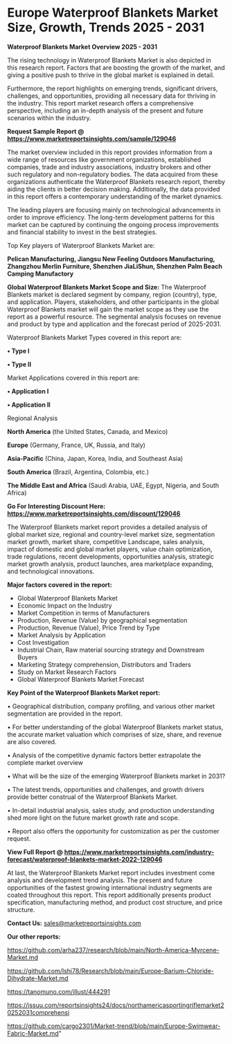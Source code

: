  # Europe Waterproof Blankets Market Size, Growth, Trends 2025 - 2031

<Strong> Waterproof Blankets Market Overview 2025 - 2031</strong>

The rising technology in Waterproof Blankets Market is also depicted in this research report. Factors that are boosting the growth of the market, and giving a positive push to thrive in the global market is explained in detail.

Furthermore, the report highlights on emerging trends, significant drivers, challenges, and opportunities, providing all necessary data for thriving in the industry. This report market research offers a comprehensive perspective, including an in-depth analysis of the present and future scenarios within the industry.

<strong>Request Sample Report @ <a href=https://www.marketreportsinsights.com/sample/129046>https://www.marketreportsinsights.com/sample/129046</a></strong>

The market overview included in this report provides information from a wide range of resources like government organizations, established companies, trade and industry associations, industry brokers and other such regulatory and non-regulatory bodies. The data acquired from these organizations authenticate the Waterproof Blankets research report, thereby aiding the clients in better decision making. Additionally, the data provided in this report offers a contemporary understanding of the market dynamics.

The leading players are focusing mainly on technological advancements in order to improve efficiency. The long-term development patterns for this market can be captured by continuing the ongoing process improvements and financial stability to invest in the best strategies.

Top Key players of Waterproof Blankets Market are:

<strong>Pelican Manufacturing, Jiangsu New Feeling Outdoors Manufacturing, Zhangzhou Merlin Furniture, Shenzhen JiaLiShun, Shenzhen Palm Beach Camping Manufactory</strong>

<strong><b>Global Waterproof Blankets Market Scope and Size:</b></strong>
The Waterproof Blankets market is declared segment by company, region (country), type, and application. Players, stakeholders, and other participants in the global Waterproof Blankets market will gain the market scope as they use the report as a powerful resource. The segmental analysis focuses on revenue and product by type and application and the forecast period of 2025-2031.

Waterproof Blankets Market Types covered in this report are:

<strong>• Type I

• Type II</strong>

Market Applications covered in this report are:

<strong>• Application I

• Application II</strong> 

Regional Analysis

<strong>North America</strong> (the United States, Canada, and Mexico)

<strong>Europe</strong> (Germany, France, UK, Russia, and Italy)

<strong>Asia-Pacific</strong> (China, Japan, Korea, India, and Southeast Asia)

<strong>South America</strong> (Brazil, Argentina, Colombia, etc.)

<strong>The Middle East and Africa</strong> (Saudi Arabia, UAE, Egypt, Nigeria, and South Africa)

<strong>Go For Interesting Discount Here: <a href=https://www.marketreportsinsights.com/discount/129046>https://www.marketreportsinsights.com/discount/129046</a></strong>

The Waterproof Blankets market report provides a detailed analysis of global market size, regional and country-level market size, segmentation market growth, market share, competitive Landscape, sales analysis, impact of domestic and global market players, value chain optimization, trade regulations, recent developments, opportunities analysis, strategic market growth analysis, product launches, area marketplace expanding, and technological innovations.

<strong><b>Major factors covered in the report:</b></strong>
<ul>
  <li>Global Waterproof Blankets Market </li>
  <li>Economic Impact on the Industry</li>
  <li>Market Competition in terms of Manufacturers</li>
  <li>Production, Revenue (Value) by geographical segmentation</li>
  <li>Production, Revenue (Value), Price Trend by Type</li>
  <li>Market Analysis by Application</li>
  <li>Cost Investigation</li>
  <li>Industrial Chain, Raw material sourcing strategy and Downstream Buyers</li>
  <li>Marketing Strategy comprehension, Distributors and Traders</li>
  <li>Study on Market Research Factors</li>
  <li>Global Waterproof Blankets Market Forecast</li>
</ul>

<strong><b>Key Point of the Waterproof Blankets Market report:</b></strong>

• Geographical distribution, company profiling, and various other market segmentation are provided in the report.

• For better understanding of the global Waterproof Blankets market status, the accurate market valuation which comprises of size, share, and revenue are also covered.

• Analysis of the competitive dynamic factors better extrapolate the complete market overview

• What will be the size of the emerging Waterproof Blankets market in 2031?

• The latest trends, opportunities and challenges, and growth drivers provide better construal of the Waterproof Blankets Market.

• In-detail industrial analysis, sales study, and production understanding shed more light on the future market growth rate and scope.

• Report also offers the opportunity for customization as per the customer request.

<strong><b>View Full Report @ <a href=https://www.marketreportsinsights.com/industry-forecast/waterproof-blankets-market-2022-129046>https://www.marketreportsinsights.com/industry-forecast/waterproof-blankets-market-2022-129046</a></b></strong>


At last, the Waterproof Blankets Market report includes investment come analysis and development trend analysis. The present and future opportunities of the fastest growing international industry segments are coated throughout this report. This report additionally presents product specification, manufacturing method, and product cost structure, and price structure.

<strong>Contact Us:</strong>
sales@marketreportsinsights.com

<strong>Our other reports:</strong>

<a href=https://github.com/arha237/research/blob/main/North-America-Myrcene-Market.md>https://github.com/arha237/research/blob/main/North-America-Myrcene-Market.md</a>

<a href=https://github.com/Ishi78/Research/blob/main/Europe-Barium-Chloride-Dihydrate-Market.md>https://github.com/Ishi78/Research/blob/main/Europe-Barium-Chloride-Dihydrate-Market.md</a>

<a href=https://tanomuno.com/illust/444291>https://tanomuno.com/illust/444291</a>

<a href=https://issuu.com/reportsinsights24/docs/northamericasportingriflemarket20252031comprehensi>https://issuu.com/reportsinsights24/docs/northamericasportingriflemarket20252031comprehensi</a>

<a href=https://github.com/cargo2301/Market-trend/blob/main/Europe-Swimwear-Fabric-Market.md>https://github.com/cargo2301/Market-trend/blob/main/Europe-Swimwear-Fabric-Market.md</a>"
